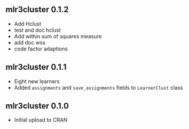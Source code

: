 ## mlr3cluster 0.1.2
* Add Hclust
* test and doc hclust
* Add within sum of squares measure
* add doc wss
* code factor adaptions


## mlr3cluster 0.1.1
*	Eight new learners
*	Added `assignments` and `save_assignments` fields to `LearnerClust` class
  
## mlr3cluster 0.1.0
*	Initial upload to CRAN
